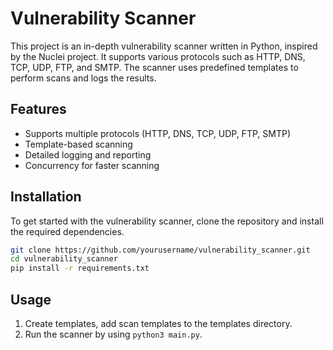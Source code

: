 # Vulnerability Scanner

This project is an in-depth vulnerability scanner written in Python, inspired by the Nuclei project. It supports various protocols such as HTTP, DNS, TCP, UDP, FTP, and SMTP. The scanner uses predefined templates to perform scans and logs the results.

## Features

- Supports multiple protocols (HTTP, DNS, TCP, UDP, FTP, SMTP)
- Template-based scanning
- Detailed logging and reporting
- Concurrency for faster scanning

## Installation

To get started with the vulnerability scanner, clone the repository and install the required dependencies.

```bash
git clone https://github.com/yourusername/vulnerability_scanner.git
cd vulnerability_scanner
pip install -r requirements.txt
```

## Usage

1. Create templates, add scan templates to the templates directory.
2. Run the scanner by using ```python3 main.py```.
